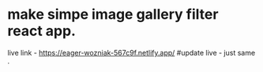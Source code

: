 # make simpe image gallery filter react app.
live link - https://eager-wozniak-567c9f.netlify.app/
#update live - just same .